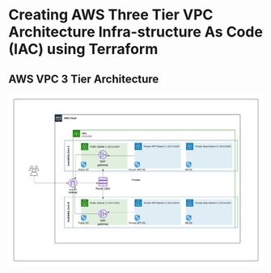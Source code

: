 # Creating AWS Three Tier VPC Architecture Infra-structure As Code (IAC) using Terraform

## AWS VPC 3 Tier Architecture 
![snap-vpc-3-tier-architecture](Snap-vpc-3-tier-architecture/vcp-3-tier-architecture.png)
